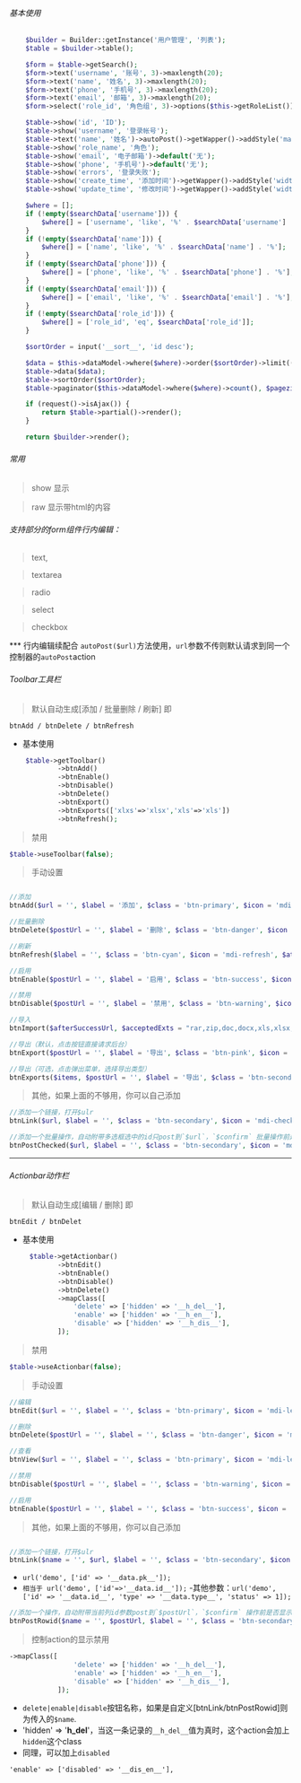 ###### 基本使用
```php
    $builder = Builder::getInstance('用户管理', '列表');
    $table = $builder->table();

    $form = $table->getSearch();
    $form->text('username', '账号', 3)->maxlength(20);
    $form->text('name', '姓名', 3)->maxlength(20);
    $form->text('phone', '手机号', 3)->maxlength(20);
    $form->text('email', '邮箱', 3)->maxlength(20);
    $form->select('role_id', '角色组', 3)->options($this->getRoleList());

    $table->show('id', 'ID');
    $table->show('username', '登录帐号');
    $table->text('name', '姓名')->autoPost()->getWapper()->addStyle('max-width:80px');
    $table->show('role_name', '角色');
    $table->show('email', '电子邮箱')->default('无');
    $table->show('phone', '手机号')->default('无');
    $table->show('errors', '登录失败');
    $table->show('create_time', '添加时间')->getWapper()->addStyle('width:180px');
    $table->show('update_time', '修改时间')->getWapper()->addStyle('width:180px');

    $where = [];
    if (!empty($searchData['username'])) {
        $where[] = ['username', 'like', '%' . $searchData['username'] . '%'];
    }
    if (!empty($searchData['name'])) {
        $where[] = ['name', 'like', '%' . $searchData['name'] . '%'];
    }
    if (!empty($searchData['phone'])) {
        $where[] = ['phone', 'like', '%' . $searchData['phone'] . '%'];
    }
    if (!empty($searchData['email'])) {
        $where[] = ['email', 'like', '%' . $searchData['email'] . '%'];
    }
    if (!empty($searchData['role_id'])) {
        $where[] = ['role_id', 'eq', $searchData['role_id']];
    }

    $sortOrder = input('__sort__', 'id desc');

    $data = $this->dataModel->where($where)->order($sortOrder)->limit(($page - 1) * $pagezise, $pagezise)->select();
    $table->data($data);
    $table->sortOrder($sortOrder);
    $table->paginator($this->dataModel->where($where)->count(), $pagezise);

    if (request()->isAjax()) {
        return $table->partial()->render();
    }

    return $builder->render();
```
###### 常用

>show 显示 

>raw  显示带html的内容

###### 支持部分的form组件行内编辑：

>text,

>textarea

>radio

>select

>checkbox

*** 行内编辑续配合 `autoPost($url)`方法使用，`url`参数不传则默认请求到同一个控制器的`autoPost`action


###### Toolbar工具栏

>默认自动生成[添加 / 批量删除 / 刷新] 即
```
btnAdd / btnDelete / btnRefresh
```

- 基本使用

```php
    $table->getToolbar()
            ->btnAdd()
            ->btnEnable()
            ->btnDisable()
            ->btnDelete()
            ->btnExport()
            ->btnExports(['xlxs'=>'xlsx','xls'=>'xls'])
            ->btnRefresh();
```

>禁用

```php
$table->useToolbar(false);
```

>手动设置
```php

//添加
btnAdd($url = '', $label = '添加', $class = 'btn-primary', $icon = 'mdi-plus', $attr = '');

//批量删除
btnDelete($postUrl = '', $label = '删除', $class = 'btn-danger', $icon = 'mdi-delete', $confirm = true, $attr = '');

//刷新
btnRefresh($label = '', $class = 'btn-cyan', $icon = 'mdi-refresh', $attr = 'title="刷新"');

//启用
btnEnable($postUrl = '', $label = '启用', $class = 'btn-success', $icon = 'mdi-check', $confirm = true, $attr = '');

//禁用
btnDisable($postUrl = '', $label = '禁用', $class = 'btn-warning', $icon = 'mdi-block-helper', $confirm = true, $attr = '');

//导入
btnImport($afterSuccessUrl, $acceptedExts = "rar,zip,doc,docx,xls,xlsx,ppt,pptx,pdf", $fileSize = '20', $label = '导入', $class = 'btn-pink', $icon = 'mdi-cloud-upload', $attr = 'title="上传文件"')

//导出（默认，点击按钮直接请求后台）
btnExport($postUrl = '', $label = '导出', $class = 'btn-pink', $icon = 'mdi-export', $attr = 'title="导出"')

//导出（可选，点击弹出菜单，选择导出类型）
btnExports($items, $postUrl = '', $label = '导出', $class = 'btn-secondary', $icon = 'mdi-export', $attr = 'title="导出"')

```
>其他，如果上面的不够用，你可以自己添加

```php
//添加一个链接，打开$ulr
btnLink($url, $label = '', $class = 'btn-secondary', $icon = 'mdi-checkbox-marked-outline', $attr = '')

//添加一个批量操作，自动附带多选框选中的id只post到`$url`，`$confirm` 批量操作前是否显示确认提示框。
btnPostChecked($url, $label = '', $class = 'btn-secondary', $icon = 'mdi-checkbox-marked-outline', $attr = '', $confirm = true)
```

********************
###### Actionbar动作栏

>默认自动生成[编辑 / 删除] 即
```
btnEdit / btnDelet
```

- 基本使用

```php
     $table->getActionbar()
            ->btnEdit()
            ->btnEnable()
            ->btnDisable()
            ->btnDelete()
            ->mapClass([
                'delete' => ['hidden' => '__h_del__'],
                'enable' => ['hidden' => '__h_en__'],
                'disable' => ['hidden' => '__h_dis__'],
            ]);
```

>禁用

```php
$table->useActionbar(false);
```

>手动设置
```php
//编辑
btnEdit($url = '', $label = '', $class = 'btn-primary', $icon = 'mdi-lead-pencil', $attr = 'title="编辑"')

//删除
btnDelete($postUrl = '', $label = '', $class = 'btn-danger', $icon = 'mdi-delete', $confirm = true, $attr = 'title="删除"')

//查看
btnView($url = '', $label = '', $class = 'btn-primary', $icon = 'mdi-lead-pencil', $attr = 'title="查看"')

//禁用
btnDisable($postUrl = '', $label = '', $class = 'btn-warning', $icon = 'mdi-block-helper', $confirm = true, $attr = 'title="禁用"')

//启用
btnEnable($postUrl = '', $label = '', $class = 'btn-success', $icon = 'mdi-check', $confirm = true, $attr = 'title="启用"')
```

>其他，如果上面的不够用，你可以自己添加

```php

//添加一个链接，打开$ulr
btnLink($name = '', $url, $label = '', $class = 'btn-secondary', $icon = '', $attr = '')
```

- `url('demo', ['id' => '__data.pk__']);`
- `相当于 url('demo', ['id'=>'__data.id__']);`
-其他参数：`url('demo', ['id' => '__data.id__', 'type' => '__data.type__', 'status' => 1]);`
```php
//添加一个操作，自动附带当前列id参数post到`$postUrl`，`$confirm` 操作前是否显示确认提示框。
btnPostRowid($name = '', $postUrl, $label = '', $class = 'btn-secondary', $icon = 'mdi-checkbox-marked-outline', $attr = '', $confirm = true)
```

>控制action的显示禁用

```php
->mapClass([
                'delete' => ['hidden' => '__h_del__'],
                'enable' => ['hidden' => '__h_en__'],
                'disable' => ['hidden' => '__h_dis__'],
            ]);
```

- `delete|enable|disable`按钮名称，如果是自定义[btnLink/btnPostRowid]则为传入的`$name`.
- 'hidden' => '__h_del__'，当这一条记录的`__h_del__`值为真时，这个action会加上`hidden`这个class
- 同理，可以加上`disabled`
```
'enable' => ['disabled' => '__dis_en__'],
```